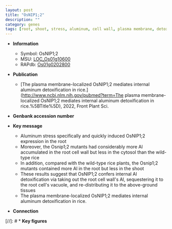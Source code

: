 ```yaml
---
layout: post
title: "OsNIP1;2"
description: ""
category: genes
tags: [root, shoot, stress, aluminum, cell wall, plasma membrane, detoxification, cytosol]
---
```


* **Information**  
    + Symbol: OsNIP1;2  
    + MSU: [LOC_Os01g10600](http://rice.uga.edu/cgi-bin/ORF_infopage.cgi?orf=LOC_Os01g10600)  
    + RAPdb: [Os01g0202800](http://rapdb.dna.affrc.go.jp/viewer/gbrowse_details/irgsp1?name=Os01g0202800)  

* **Publication**  
    + [The plasma membrane-localized OsNIP1;2 mediates internal aluminum detoxification in rice.](http://www.ncbi.nlm.nih.gov/pubmed?term=The plasma membrane-localized OsNIP1;2 mediates internal aluminum detoxification in rice.%5BTitle%5D), 2022, Front Plant Sci.

* **Genbank accession number**  

* **Key message**  
    + Aluminum stress specifically and quickly induced OsNIP1;2 expression in the root
    + Moreover, the Osnip1;2 mutants had considerably more Al accumulated in the root cell wall but less in the cytosol than the wild-type rice
    + In addition, compared with the wild-type rice plants, the Osnip1;2 mutants contained more Al in the root but less in the shoot
    + These results suggest that OsNIP1;2 confers internal Al detoxification via taking out the root cell wall&#x27;s Al, sequestering it to the root cell&#x27;s vacuole, and re-distributing it to the above-ground tissues
    + The plasma membrane-localized OsNIP1;2 mediates internal aluminum detoxification in rice.

* **Connection**  

[//]: # * **Key figures**  


